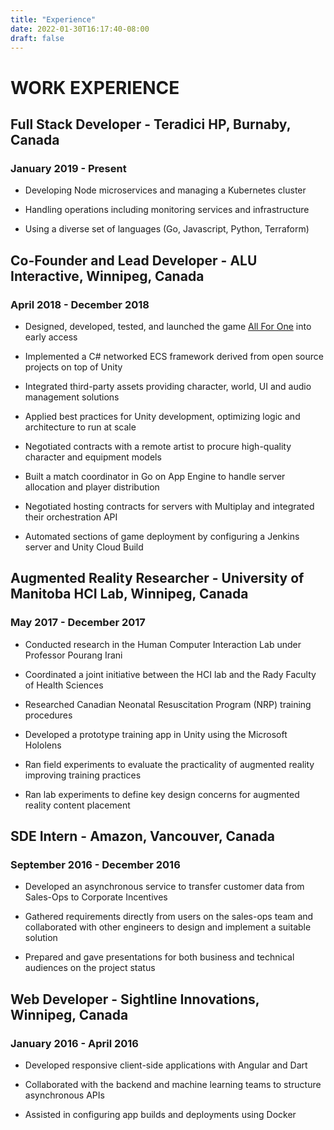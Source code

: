 ```yaml
---
title: "Experience"
date: 2022-01-30T16:17:40-08:00
draft: false
---
```

# WORK EXPERIENCE

## Full Stack Developer - Teradici HP, Burnaby, Canada

### January 2019 - Present

- Developing Node microservices and managing a Kubernetes cluster

- Handling operations including monitoring services and infrastructure

- Using a diverse set of languages (Go, Javascript, Python, Terraform)

## Co-Founder and Lead Developer - ALU Interactive, Winnipeg, Canada

### April 2018 - December 2018

- Designed, developed, tested, and launched the game [All For One](https://store.steampowered.com/app/908440/All_For_One) into early access

- Implemented a C# networked ECS framework derived from open source projects on top of Unity

- Integrated third-party assets providing character, world, UI and audio management solutions

- Applied best practices for Unity development, optimizing logic and architecture to run at scale

- Negotiated contracts with a remote artist to procure high-quality character and equipment models

- Built a match coordinator in Go on App Engine to handle server allocation and player distribution

- Negotiated hosting contracts for servers with Multiplay and integrated their orchestration API

- Automated sections of game deployment by configuring a Jenkins server and Unity Cloud Build

## Augmented Reality Researcher - University of Manitoba HCI Lab, Winnipeg, Canada

### May 2017 - December 2017

- Conducted research in the Human Computer Interaction Lab under Professor Pourang Irani

- Coordinated a joint initiative between the HCI lab and the Rady Faculty of Health Sciences

- Researched Canadian Neonatal Resuscitation Program (NRP) training procedures

- Developed a prototype training app in Unity using the Microsoft Hololens

- Ran field experiments to evaluate the practicality of augmented reality improving training practices

- Ran lab experiments to define key design concerns for augmented reality content placement

## SDE Intern - Amazon, Vancouver, Canada

### September 2016 - December 2016

- Developed an asynchronous service to transfer customer data from Sales-Ops to Corporate Incentives

- Gathered requirements directly from users on the sales-ops team and collaborated with other engineers to design and implement a suitable solution

- Prepared and gave presentations for both business and technical audiences on the project status

## Web Developer - Sightline Innovations, Winnipeg, Canada

### January 2016 - April 2016

- Developed responsive client-side applications with Angular and Dart

- Collaborated with the backend and machine learning teams to structure asynchronous APIs

- Assisted in configuring app builds and deployments using Docker
